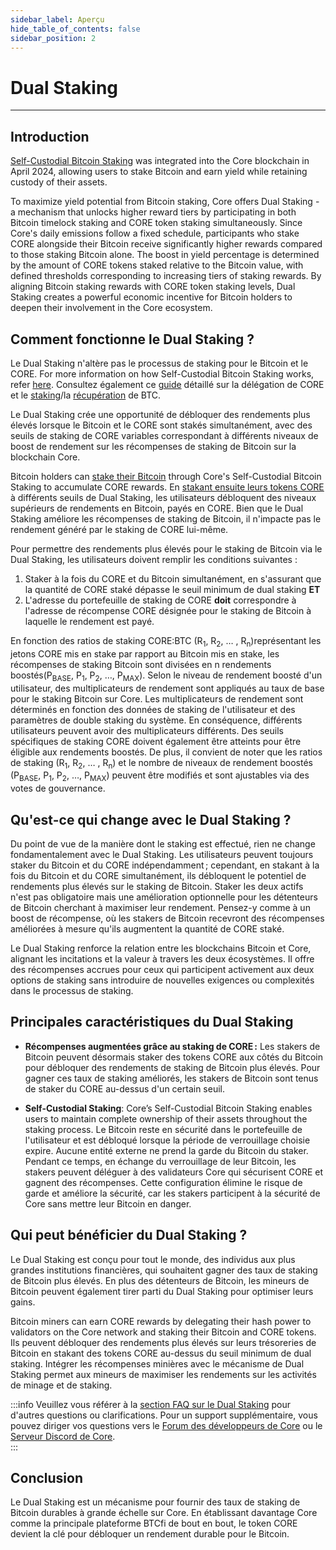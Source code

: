 ```yaml
---
sidebar_label: Aperçu
hide_table_of_contents: false
sidebar_position: 2
---
```


# Dual Staking

---

## Introduction

[Self-Custodial Bitcoin Staking](https://docs.coredao.org/docs/Learn/products/btc-staking/overview) was integrated into the Core blockchain in April 2024, allowing users to stake Bitcoin and earn yield while retaining custody of their assets.

To maximize yield potential from Bitcoin staking, Core offers Dual Staking - a mechanism that unlocks higher reward tiers by participating in both Bitcoin timelock staking and CORE token staking simultaneously.
Since Core's daily emissions follow a fixed schedule, participants who stake CORE alongside their Bitcoin receive significantly higher rewards compared to those staking Bitcoin alone. The boost in yield percentage is determined by the amount of CORE tokens staked relative to the Bitcoin value, with defined thresholds corresponding to increasing tiers of staking rewards.
By aligning Bitcoin staking rewards with CORE token staking levels, Dual Staking creates a powerful economic incentive for Bitcoin holders to deepen their involvement in the Core ecosystem.

<!-- <div style={{ position: 'relative', paddingBottom: '56.25%', height: 0 }}>
  <iframe
    src="https://www.youtube.com/embed/zqzGoQwT9Rs?si=HRHOIRc2viLKHP1g"
    style={{ position: 'absolute', top: 0, left: 0, width: '100%', height: '100%' }}
    frameborder="0"
    allow="accelerometer; autoplay; clipboard-write; encrypted-media; gyroscope; picture-in-picture"
    allowfullscreen
  ></iframe>
</div> -->

## Comment fonctionne le Dual Staking ?

Le Dual Staking n'altère pas le processus de staking pour le Bitcoin et le CORE. For more information on how Self-Custodial Bitcoin Staking works, refer [here](https://docs.coredao.org/docs/Learn/products/btc-staking/overview). Consultez également ce [guide](https://docs.coredao.org/docs/stake-and-delegate/delegating-core) détaillé sur la délégation de CORE et le [staking](https://docs.coredao.org/docs/Learn/products/btc-staking/stake-btc-guide)/la [récupération](https://docs.coredao.org/docs/Learn/products/btc-staking/Redeeming-Guide) de BTC.

Le Dual Staking crée une opportunité de débloquer des rendements plus élevés lorsque le Bitcoin et le CORE sont stakés simultanément, avec des seuils de staking de CORE variables correspondant à différents niveaux de boost de rendement sur les récompenses de staking de Bitcoin sur la blockchain Core.

Bitcoin holders can [stake their Bitcoin](https://docs.coredao.org/docs/Learn/products/btc-staking/stake-btc-guide) through Core's Self-Custodial Bitcoin Staking to accumulate CORE rewards. En [stakant ensuite leurs tokens CORE](https://docs.coredao.org/docs/stake-and-delegate/delegating-core) à différents seuils de Dual Staking, les utilisateurs débloquent des niveaux supérieurs de rendements en Bitcoin, payés en CORE. Bien que le Dual Staking améliore les récompenses de staking de Bitcoin, il n'impacte pas le rendement généré par le staking de CORE lui-même.

Pour permettre des rendements plus élevés pour le staking de Bitcoin via le Dual Staking, les utilisateurs doivent remplir les conditions suivantes :

1. Staker à la fois du CORE et du Bitcoin simultanément, en s'assurant que la quantité de CORE staké dépasse le seuil minimum de dual staking **ET**
2. L'adresse du portefeuille de staking de CORE **doit** correspondre à l'adresse de récompense CORE désignée pour le staking de Bitcoin à laquelle le rendement est payé.

En fonction des ratios de staking CORE:BTC  (R<sub>1</sub>, R<sub>2</sub>, … , R<sub>n</sub>)représentant les jetons CORE mis en stake par rapport au Bitcoin mis en stake, les récompenses de staking Bitcoin sont divisées en n rendements boostés(P<sub>BASE</sub>, P<sub>1</sub>, P<sub>2</sub>, …, P<sub>MAX</sub>). Selon le niveau de rendement boosté d'un utilisateur, des multiplicateurs de rendement sont appliqués au taux de base pour le staking Bitcoin sur Core. Les multiplicateurs de rendement sont déterminés en fonction des données de staking de l'utilisateur et des paramètres de double staking du système. En conséquence, différents utilisateurs peuvent avoir des multiplicateurs différents. Des seuils spécifiques de staking CORE doivent également être atteints pour être éligible aux rendements boostés. De plus, il convient de noter que les ratios de staking  (R<sub>1</sub>, R<sub>2</sub>, … , R<sub>n</sub>) et le nombre de niveaux de rendement boostés (P<sub>BASE</sub>, P<sub>1</sub>, P<sub>2</sub>, …, P<sub>MAX</sub>) peuvent être modifiés et sont ajustables via des votes de gouvernance.

## Qu'est-ce qui change avec le Dual Staking ?

Du point de vue de la manière dont le staking est effectué, rien ne change fondamentalement avec le Dual Staking. Les utilisateurs peuvent toujours staker du Bitcoin et du CORE indépendamment ; cependant, en stakant à la fois du Bitcoin et du CORE simultanément, ils débloquent le potentiel de rendements plus élevés sur le staking de Bitcoin. Staker les deux actifs n'est pas obligatoire mais une amélioration optionnelle pour les détenteurs de Bitcoin cherchant à maximiser leur rendement. Pensez-y comme à un boost de récompense, où les stakers de Bitcoin recevront des récompenses améliorées à mesure qu'ils augmentent la quantité de CORE staké.

Le Dual Staking renforce la relation entre les blockchains Bitcoin et Core, alignant les incitations et la valeur à travers les deux écosystèmes. Il offre des récompenses accrues pour ceux qui participent activement aux deux options de staking sans introduire de nouvelles exigences ou complexités dans le processus de staking.

## Principales caractéristiques du Dual Staking

- **Récompenses augmentées grâce au staking de CORE :** Les stakers de Bitcoin peuvent désormais staker des tokens CORE aux côtés du Bitcoin pour débloquer des rendements de staking de Bitcoin plus élevés. Pour gagner ces taux de staking améliorés, les stakers de Bitcoin sont tenus de staker du CORE au-dessus d'un certain seuil.

- **Self-Custodial Staking**: Core’s Self-Custodial Bitcoin Staking enables users to maintain complete ownership of their assets throughout the staking process. Le Bitcoin reste en sécurité dans le portefeuille de l'utilisateur et est débloqué lorsque la période de verrouillage choisie expire. Aucune entité externe ne prend la garde du Bitcoin du staker. Pendant ce temps, en échange du verrouillage de leur Bitcoin, les stakers peuvent déléguer à des validateurs Core qui sécurisent CORE et gagnent des récompenses. Cette configuration élimine le risque de garde et améliore la sécurité, car les stakers participent à la sécurité de Core sans mettre leur Bitcoin en danger.

## Qui peut bénéficier du Dual Staking ?

Le Dual Staking est conçu pour tout le monde, des individus aux plus grandes institutions financières, qui souhaitent gagner des taux de staking de Bitcoin plus élevés. En plus des détenteurs de Bitcoin, les mineurs de Bitcoin peuvent également tirer parti du Dual Staking pour optimiser leurs gains.

Bitcoin miners can earn CORE rewards by delegating their hash power to validators on the Core network and staking their Bitcoin and CORE tokens. Ils peuvent débloquer des rendements plus élevés sur leurs trésoreries de Bitcoin en stakant des tokens CORE au-dessus du seuil minimum de dual staking. Intégrer les récompenses minières avec le mécanisme de Dual Staking permet aux mineurs de maximiser les rendements sur les activités de minage et de staking.

:::info
Veuillez vous référer à la [section FAQ sur le Dual Staking](../FAQs/dual-staking-faqs.md) pour d'autres questions ou clarifications. Pour un support supplémentaire, vous pouvez diriger vos questions vers le [Forum des développeurs de Core](http://forum.coredao.org) ou le [Serveur Discord de Core](https://discord.gg/M2AGJKSG).\
:::

## Conclusion

Le Dual Staking est un mécanisme pour fournir des taux de staking de Bitcoin durables à grande échelle sur Core. En établissant davantage Core comme la principale plateforme BTCfi de bout en bout, le token CORE devient la clé pour débloquer un rendement durable pour le Bitcoin.
